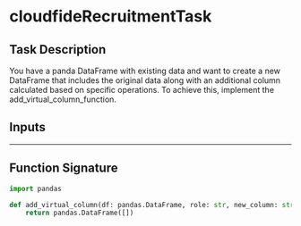 # cloudfideRecruitmentTask

## Task Description

You have a panda DataFrame with existing data and want to create a new DataFrame that includes the original data along with an additional column calculated based on specific operations. To achieve this, implement the add_virtual_column_function.

## Inputs


---

## Function Signature

```python
import pandas

def add_virtual_column(df: pandas.DataFrame, role: str, new_column: str) -> pandas.DataFrame:
    return pandas.DataFrame([])
